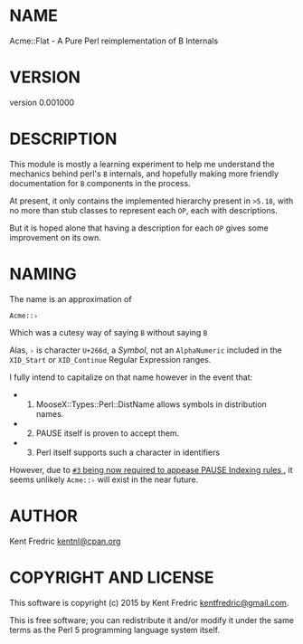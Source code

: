 # NAME

Acme::Flat - A Pure Perl reimplementation of B Internals

# VERSION

version 0.001000

# DESCRIPTION

This module is mostly a learning experiment to help me understand the mechanics
behind perl's `B` internals, and hopefully making more friendly documentation for `B`
components in the process.

At present, it only contains the implemented hierarchy present in `>5.18`, with
no more than stub classes to represent each `OP`, each with descriptions.

But it is hoped alone that having a description for each `OP` gives some improvement on its own.

# NAMING

The name is an approximation of

    Acme::♭

Which was a cutesy way of saying `B` without saying `B`

Alas, `♭` is character `U+266d`, a _Symbol_, not an `AlphaNumeric` included in the
`XID_Start` or `XID_Continue` Regular Expression ranges.

I fully intend to capitalize on that name however in the event that:

- 1. MooseX::Types::Perl::DistName allows symbols in distribution names.
- 2. PAUSE itself is proven to accept them.
- 3. Perl itself supports such a character in identifiers

However, due to [`#3` being now required to appease PAUSE Indexing rules
](http://www.dagolden.com/index.php/2414/this-distribution-name-can-only-be-used-by-users-with-permission/), it seems unlikely `Acme::♭` will exist in the near future.

# AUTHOR

Kent Fredric <kentnl@cpan.org>

# COPYRIGHT AND LICENSE

This software is copyright (c) 2015 by Kent Fredric <kentfredric@gmail.com>.

This is free software; you can redistribute it and/or modify it under
the same terms as the Perl 5 programming language system itself.
